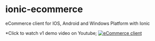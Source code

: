 # ionic-ecommerce
eCommerce client for IOS, Android and Windows Platform with Ionic

*Click to watch v1 demo video on Youtube;
[![eCommerce client](https://share.gifyoutube.com/KzB6Gb.gif)](https://www.youtube.com/watch?v=lLoQnPlAOdc)
